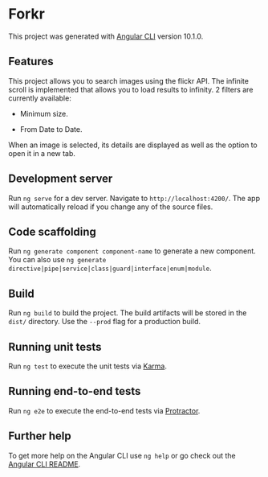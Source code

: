 # Forkr

This project was generated with [Angular CLI](https://github.com/angular/angular-cli) version 10.1.0.

## Features

This project allows you to search images using the flickr API.
The infinite scroll is implemented that allows you to load results to infinity.
2 filters are currently available:

- Minimum size.

- From Date to Date.

When an image is selected, its details are displayed as well as the option to open it in a new tab.

## Development server

Run `ng serve` for a dev server. Navigate to `http://localhost:4200/`. The app will automatically reload if you change any of the source files.

## Code scaffolding

Run `ng generate component component-name` to generate a new component. You can also use `ng generate directive|pipe|service|class|guard|interface|enum|module`.

## Build

Run `ng build` to build the project. The build artifacts will be stored in the `dist/` directory. Use the `--prod` flag for a production build.

## Running unit tests

Run `ng test` to execute the unit tests via [Karma](https://karma-runner.github.io).

## Running end-to-end tests

Run `ng e2e` to execute the end-to-end tests via [Protractor](http://www.protractortest.org/).

## Further help

To get more help on the Angular CLI use `ng help` or go check out the [Angular CLI README](https://github.com/angular/angular-cli/blob/master/README.md).
